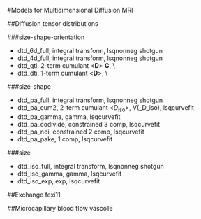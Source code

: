 #Models for Multidimensional Diffusion MRI

##Diffusion tensor distributions

###size-shape-orientation 
* dtd_6d_full, integral transform, lsqnonneg shotgun
* dtd_4d_full, integral transform, lsqnonneg shotgun
* dtd_qti, 2-term cumulant <**D**> **C**, \
* dtd_dti, 1-term cumulant <**D**>, \

###size-shape
* dtd_pa_full, integral transform, lsqnonneg shotgun
* dtd_pa_cum2, 2-term cumulant <_D_<sub>iso</sub>>, V(_D_iso), lsqcurvefit
* dtd_pa_gamma, gamma, lsqcurvefit
* dtd_pa_codivide, constrained 3 comp, lsqcurvefit
* dtd_pa_ndi, constrained 2 comp, lsqcurvefit
* dtd_pa_pake, 1 comp, lsqcurvefit

###size
* dtd_iso_full, integral transform, lsqnonneg shotgun
* dtd_iso_gamma, gamma, lsqcurvefit
* dtd_iso_exp, exp, lsqcurvefit


##Exchange
fexi11

##Microcapillary blood flow
vasco16
